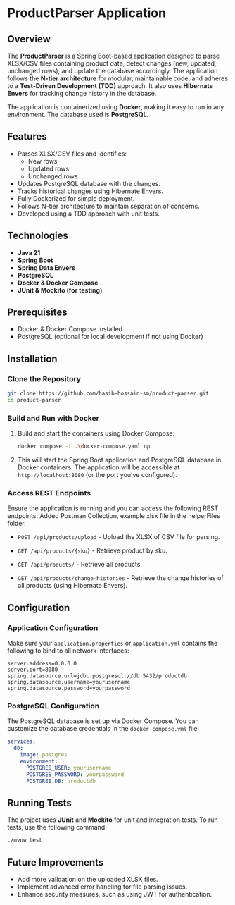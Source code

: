 
# ProductParser Application

## Overview

The **ProductParser** is a Spring Boot-based application designed to parse XLSX/CSV files containing product data, detect changes (new, updated, unchanged rows), and update the database accordingly. The application follows the **N-tier architecture** for modular, maintainable code, and adheres to a **Test-Driven Development (TDD)** approach. It also uses **Hibernate Envers** for tracking change history in the database.

The application is containerized using **Docker**, making it easy to run in any environment. The database used is **PostgreSQL**.

## Features

- Parses XLSX/CSV files and identifies:
    - New rows
    - Updated rows
    - Unchanged rows
- Updates PostgreSQL database with the changes.
- Tracks historical changes using Hibernate Envers.
- Fully Dockerized for simple deployment.
- Follows N-tier architecture to maintain separation of concerns.
- Developed using a TDD approach with unit tests.

## Technologies

- **Java 21**
- **Spring Boot**
- **Spring Data Envers**
- **PostgreSQL**
- **Docker & Docker Compose**
- **JUnit & Mockito (for testing)**

## Prerequisites

- Docker & Docker Compose installed
- PostgreSQL (optional for local development if not using Docker)

## Installation

### Clone the Repository

```bash
git clone https://github.com/hasib-hossain-sm/product-parser.git
cd product-parser
```

### Build and Run with Docker

1. Build and start the containers using Docker Compose:

   ```bash
   docker compose -f .\docker-compose.yaml up
   ```

2. This will start the Spring Boot application and PostgreSQL database in Docker containers. The application will be accessible at `http://localhost:8080` (or the port you've configured).

### Access REST Endpoints

Ensure the application is running and you can access the following REST endpoints:
Added Postman Collection, example xlsx file in the helperFiles folder.

- `POST /api/products/upload` - Upload the XLSX of CSV file for parsing.

- `GET /api/products/{sku}` - Retrieve product by sku.
- `GET /api/products/` - Retrieve all products.
- `GET /api/products/change-histories` - Retrieve the change histories of all products (using Hibernate Envers).

## Configuration

### Application Configuration

Make sure your `application.properties` or `application.yml` contains the following to bind to all network interfaces:

```properties
server.address=0.0.0.0
server.port=8080
spring.datasource.url=jdbc:postgresql://db:5432/productdb
spring.datasource.username=yourusername
spring.datasource.password=yourpassword
```

### PostgreSQL Configuration

The PostgreSQL database is set up via Docker Compose. You can customize the database credentials in the `docker-compose.yml` file:

```yaml
services:
  db:
    image: postgres
    environment:
      POSTGRES_USER: yourusername
      POSTGRES_PASSWORD: yourpassword
      POSTGRES_DB: productdb
```

## Running Tests

The project uses **JUnit** and **Mockito** for unit and integration tests. To run tests, use the following command:

```bash
./mvnw test
```


## Future Improvements

- Add more validation on the uploaded XLSX files.
- Implement advanced error handling for file parsing issues.
- Enhance security measures, such as using JWT for authentication.